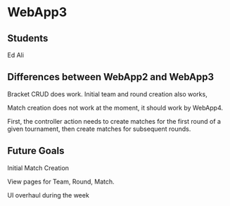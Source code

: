 # WebApp3
 
## Students

Ed Ali

## Differences between WebApp2 and WebApp3

Bracket CRUD does work. Initial team and round creation also works,  

Match creation does not work at the moment, it should work by WebApp4. 

First, the controller action needs to create matches for the first round of a given tournament, then create matches for subsequent rounds. 


## Future Goals

Initial Match Creation

View pages for Team, Round, Match. 

UI overhaul during the week


